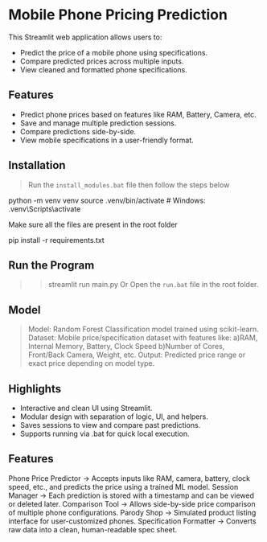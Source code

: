 # Mobile Phone Pricing Prediction

This Streamlit web application allows users to:
- Predict the price of a mobile phone using specifications.
- Compare predicted prices across multiple inputs.
- View cleaned and formatted phone specifications.

## Features

- Predict phone prices based on features like RAM, Battery, Camera, etc.
- Save and manage multiple prediction sessions.
- Compare predictions side-by-side.
- View mobile specifications in a user-friendly format.

## Installation

> Run the `install_modules.bat` file 
then follow the steps below

python -m venv venv
source .venv/bin/activate   # Windows: .venv\Scripts\activate

Make sure all the files are present in the root folder

pip install -r requirements.txt

## Run the Program
>> streamlit run main.py
Or
> Open the `run.bat` file in the root folder.

## Model

>Model: Random Forest Classification model trained using scikit-learn.
>Dataset: Mobile price/specification dataset with features like:
   a)RAM, Internal Memory, Battery, Clock Speed
   b)Number of Cores, Front/Back Camera, Weight, etc.
>Output: Predicted price range or exact price depending on model type.

## Highlights

- Interactive and clean UI using Streamlit.
- Modular design with separation of logic, UI, and helpers.
- Saves sessions to view and compare past predictions.
- Supports running via .bat for quick local execution.

## Features

Phone Price Predictor → Accepts inputs like RAM, camera, battery, clock speed, etc., and predicts the price using a trained ML model.
Session Manager → Each prediction is stored with a timestamp and can be viewed or deleted later.
Comparison Tool → Allows side-by-side price comparison of multiple phone configurations.
Parody Shop → Simulated product listing interface for user-customized phones.
Specification Formatter → Converts raw data into a clean, human-readable spec sheet.
